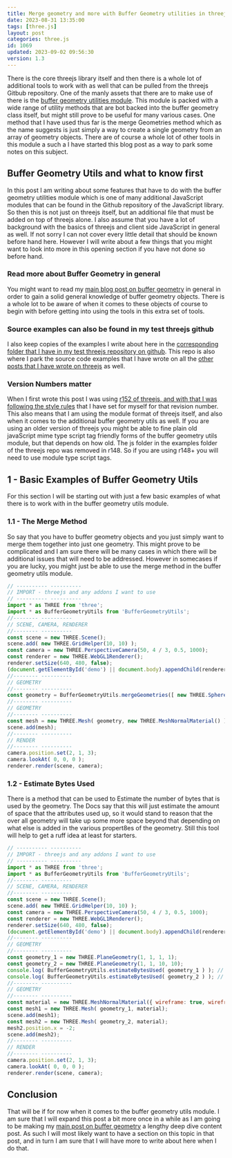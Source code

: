 ```yaml
---
title: Merge geometry and more with Buffer Geometry utilities in threejs
date: 2023-08-31 13:35:00
tags: [three.js]
layout: post
categories: three.js
id: 1069
updated: 2023-09-02 09:56:30
version: 1.3
---
```


There is the core threejs library itself and then there is a whole lot of additional tools to work with as well that can be pulled from the threejs Gitbub repository. One of the manly assets that there are to make use of there is the [buffer geometry utilities module](https://threejs.org/docs/#examples/en/utils/BufferGeometryUtils). This module is packed with a wide range of utility methods that are bot backed into the buffer geometry class itself, but might still prove to be useful for many various cases. One method that I have used thus far is the merge Geometries method which as the name suggests is just simply a way to create a single geometry from an array of geometry objects. There are of course a whole lot of other tools in this module a such a I have started this blog post as a way to park some notes on this subject.


<!-- more -->

## Buffer Geometry Utils and what to know first

In this post I am writing about some features that have to do with the buffer geometry utilities module which is one of many additional JavaScript modules that can be found in the Github repository of the JavaScript library. So then this is not just on threejs itself, but an additional file that must be added on top of threejs alone. I also assume that you have a lot of background with the basics of threejs and client side JavaScript in general as well. If not sorry I can not cover every little detail that should be known before hand here. However I will write about a few things that you might want to look into more in this opening section if you have not done so before hand.

### Read more about Buffer Geometry in general

You might want to read my [main blog post on buffer geometry](/2021/04/22/threejs-buffer-geometry/) in general in order to gain a solid general knowledge of buffer geometry objects. There is a whole lot to be aware of when it comes to these objects of course to begin with before getting into using the tools in this extra set of tools.


### Source examples can also be found in my test threejs github

I also keep copies of the examples I write about here in the [corresponding folder that I have in my test threejs repository on github](https://github.com/dustinpfister/test_threejs/tree/master/views/forpost/threejs-buffer-geometry-utils). This repo is also where I park the source code examples that I have wrote on all the [other posts that I have wrote on threejs](/categories/three-js/) as well.

### Version Numbers matter

When I first wrote this post I was using [r152 of threejs, and with that I was following the style rules](https://github.com/dustinpfister/test_threejs/blob/master/views/demos/r152/README.md) that I have set for myself for that revision number. This also means that I am using the module format of threejs itself, and also when it comes to the additional buffer geometry utils as well. If you are using an older version of threejs you might be able to fine plain old javaScript mime type script tag friendly forms of the buffer geometry utils module, but that depends on how old. The js folder in the examples folder of the threejs repo was removed in r148. So if you are using r148+ you will need to use module type script tags.

## 1 - Basic Examples of Buffer Geometry Utils

For this section I will be starting out with just a few basic examples of what there is to work with in the buffer geometry utils module.

### 1.1 - The Merge Method

So say that you have to buffer geometry objects and you just simply want to merge them together into just one geometry. This might prove to be complicated and I am sure there will be many cases in which there will be additional issues that will need to be addressed. However in somecases if you are lucky, you might just be able to use the merge method in the buffer geometry utils module.

```js
// ---------- ----------
// IMPORT - threejs and any addons I want to use
// ---------- ----------
import * as THREE from 'three';
import * as BufferGeometryUtils from 'BufferGeometryUtils';
//-------- ----------
// SCENE, CAMERA, RENDERER
//-------- ----------
const scene = new THREE.Scene();
scene.add( new THREE.GridHelper(10, 10) );
const camera = new THREE.PerspectiveCamera(50, 4 / 3, 0.5, 1000);
const renderer = new THREE.WebGL1Renderer();
renderer.setSize(640, 480, false);
(document.getElementById('demo') || document.body).appendChild(renderer.domElement);
//-------- ----------
// GEOMETRY
//-------- ----------
const geometry = BufferGeometryUtils.mergeGeometries([ new THREE.SphereGeometry(1, 30, 30), new THREE.BoxGeometry(1.4, 1.4, 1.4) ])
//-------- ----------
// GEOMETRY
//-------- ----------
const mesh = new THREE.Mesh( geometry, new THREE.MeshNormalMaterial() );
scene.add(mesh);
//-------- ----------
// RENDER
//-------- ----------
camera.position.set(2, 1, 3);
camera.lookAt( 0, 0, 0 );
renderer.render(scene, camera);
```

### 1.2 - Estimate Bytes Used

There is a method that can be used to Estimate the number of bytes that is used by the geometry. The Docs say that this will just estimate the amount of space that the attributes used up, so it would stand to reason that the over all geometry will take up some more space beyond that depending on what else is added in the various propert8es of the geometry. Still this tool will help to get a ruff idea at least for starters.

```js
// ---------- ----------
// IMPORT - threejs and any addons I want to use
// ---------- ----------
import * as THREE from 'three';
import * as BufferGeometryUtils from 'BufferGeometryUtils';
//-------- ----------
// SCENE, CAMERA, RENDERER
//-------- ----------
const scene = new THREE.Scene();
scene.add( new THREE.GridHelper(10, 10) );
const camera = new THREE.PerspectiveCamera(50, 4 / 3, 0.5, 1000);
const renderer = new THREE.WebGL1Renderer();
renderer.setSize(640, 480, false);
(document.getElementById('demo') || document.body).appendChild(renderer.domElement);
//-------- ----------
// GEOMETRY
//-------- ----------
const geometry_1 = new THREE.PlaneGeometry(1, 1, 1, 1);
const geometry_2 = new THREE.PlaneGeometry(1, 1, 10, 10);
console.log( BufferGeometryUtils.estimateBytesUsed( geometry_1 ) ); // 140
console.log( BufferGeometryUtils.estimateBytesUsed( geometry_2 ) ); // 5072
//-------- ----------
// GEOMETRY
//-------- ----------
const material = new THREE.MeshNormalMaterial({ wireframe: true, wireframeLinewidth: 3 });
const mesh1 = new THREE.Mesh( geometry_1, material);
scene.add(mesh1);
const mesh2 = new THREE.Mesh( geometry_2, material);
mesh2.position.x = -2;
scene.add(mesh2);
//-------- ----------
// RENDER
//-------- ----------
camera.position.set(2, 1, 3);
camera.lookAt( 0, 0, 0 );
renderer.render(scene, camera);
```

## Conclusion

That will be if for now when it comes to the buffer geometry utils module. I am sure that I will expand this post a bit more once in a while as I am going to be making my [main post on buffer geometry](/2021/04/22/threejs-buffer-geometry/) a lengthy deep dive content post. As such I will most likely want to have a section on this topic in that post, and in turn I am sure that I will have more to write about here when I do that.

